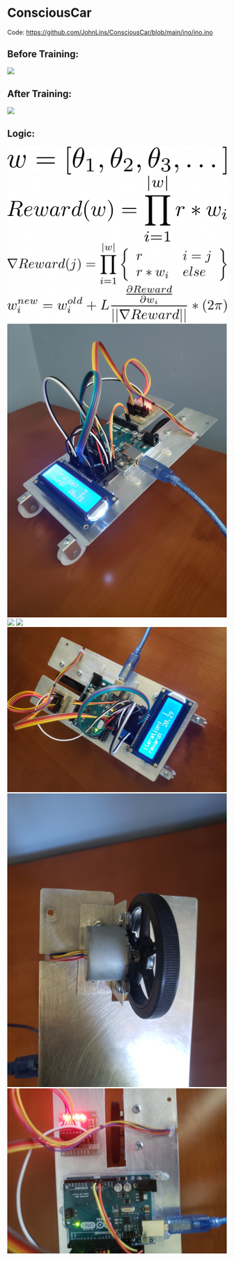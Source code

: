 # ConsciousCar

Code: https://github.com/JohnLins/ConsciousCar/blob/main/ino/ino.ino

## Before Training:

<img src="assets/first.gif"/>

## After Training:

<img src="assets/last.gif"/>

## Logic:

<img src="assets/w.png"/>

<img src="assets/reward.png"/>

<img src="assets/grad.png"/>

<img src="assets/update.png"/>

<!--w = [\theta_{1}, \theta_{2}, \theta_{3},\dots]                                                   Reward = \sum_{i=1}^{|w|} { 2\pi*w_{i}}                                                            \nabla Reward(j) = \sum_{i=1}^{|w|}
\left\{ \begin{array}{ll}
2\pi & i=j \\
2\pi*w_{i} & else \\
\end{array}\right\}                                                        w_{i}^{new} = w_{i}^{old} + L \frac{\frac{\partial Reward}{\partial w_{i}}}{||\nabla Reward||}* (2\pi)-->



<img src="assets/1.jpg"/>

<img src="assets/2.jpg"/>

<img src="assets/3.jpg"/>

<img src="assets/4.jpg"/>

<img src="assets/5.jpg"/>

<img src="assets/6.jpg"/>








